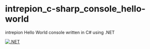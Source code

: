 # intrepion_c-sharp_console_hello-world
intrepion Hello World console written in C# using .NET

[![.NET](https://github.com/intrepion/intrepion_c-sharp_console_hello-world/actions/workflows/dotnet.yml/badge.svg?branch=main)](https://github.com/intrepion/intrepion_c-sharp_console_hello-world/actions/workflows/dotnet.yml)
